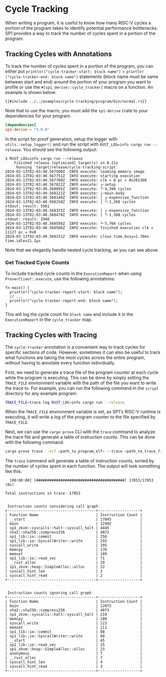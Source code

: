 # Cycle Tracking

When writing a program, it is useful to know how many RISC-V cycles a portion of the program takes to identify potential performance bottlenecks. SP1 provides a way to track the number of cycles spent in a portion of the program.

## Tracking Cycles with Annotations

To track the number of cycles spent in a portion of the program, you can either put `println!("cycle-tracker-start: block name")` + `println!("cycle-tracker-end: block name")` statements (block name must be same between start and end) around the portion of your program you want to profile or use the `#[sp1_derive::cycle_tracker]` macro on a function. An example is shown below:

```rust,noplayground
{{#include ../../examples/cycle-tracking/program/bin/normal.rs}}
```

Note that to use the macro, you must add the `sp1-derive` crate to your dependencies for your program.

```toml
[dependencies]
sp1-derive = "3.0.0"
```

In the script for proof generation, setup the logger with `utils::setup_logger()` and run the script with `RUST_LOG=info cargo run --release`. You should see the following output:

```
$ RUST_LOG=info cargo run --release
    Finished release [optimized] target(s) in 0.21s
     Running `target/release/cycle-tracking-script`
2024-03-13T02:03:40.567500Z  INFO execute: loading memory image
2024-03-13T02:03:40.567751Z  INFO execute: starting execution
2024-03-13T02:03:40.567760Z  INFO execute: clk = 0 pc = 0x2013b8
2024-03-13T02:03:40.567822Z  INFO execute: ┌╴setup
2024-03-13T02:03:40.568095Z  INFO execute: └╴4,398 cycles
2024-03-13T02:03:40.568122Z  INFO execute: ┌╴main-body
2024-03-13T02:03:40.568149Z  INFO execute: │ ┌╴expensive_function
2024-03-13T02:03:40.568250Z  INFO execute: │ └╴1,368 cycles
stdout: result: 5561
2024-03-13T02:03:40.568373Z  INFO execute: │ ┌╴expensive_function
2024-03-13T02:03:40.568470Z  INFO execute: │ └╴1,368 cycles
stdout: result: 2940
2024-03-13T02:03:40.568556Z  INFO execute: └╴5,766 cycles
2024-03-13T02:03:40.568566Z  INFO execute: finished execution clk = 11127 pc = 0x0
2024-03-13T02:03:40.569251Z  INFO execute: close time.busy=1.78ms time.idle=21.1µs
```

Note that we elegantly handle nested cycle tracking, as you can see above.

### Get Tracked Cycle Counts

To include tracked cycle counts in the `ExecutionReport` when using `ProverClient::execute`, use the following annotations:

```rust,noplayground
fn main() {
  println!("cycle-tracker-report-start: block name");
  // ...
  println!("cycle-tracker-report-end: block name");
}
```

This will log the cycle count for `block name` and include it in the `ExecutionReport` in the `cycle_tracker` map.

## Tracking Cycles with Tracing

The `cycle-tracker` annotation is a convenient way to track cycles for specific sections of code. However, sometimes it can also be useful to track what functions are taking the most cycles across the entire program, without having to annotate every function individually.

First, we need to generate a trace file of the program counter at each cycle while the program is executing. This can be done by simply setting the `TRACE_FILE` environment variable with the path of the file you want to write the trace to. For example, you can run the following command in the `script` directory for any example program:

```bash
TRACE_FILE=trace.log RUST_LOG=info cargo run --release
```

When the `TRACE_FILE` environment variable is set, as SP1's RISC-V runtime is executing, it will write a log of the program counter to the file specified by `TRACE_FILE`.

Next, we can use the `cargo prove` CLI with the `trace` command to analyze the trace file and generate a table of instruction counts. This can be done with the following command:

```bash
cargo prove trace --elf <path_to_program_elf> --trace <path_to_trace_file>
```

The `trace` command will generate a table of instruction counts, sorted by the number of cycles spent in each function. The output will look something like this:

```
  [00:00:00] [########################################] 17053/17053 (0s)

Total instructions in trace: 17053


 Instruction counts considering call graph
+----------------------------------------+-------------------+
| Function Name                          | Instruction Count |
| __start                                | 17045             |
| main                                   | 12492             |
| sp1_zkvm::syscalls::halt::syscall_halt | 4445              |
| sha2::sha256::compress256              | 4072              |
| sp1_lib::io::commit                    | 258               |
| sp1_lib::io::SyscallWriter::write      | 255               |
| syscall_write                          | 195               |
| memcpy                                 | 176               |
| memset                                 | 109               |
| sp1_lib::io::read_vec                  | 71                |
| __rust_alloc                           | 29                |
| sp1_zkvm::heap::SimpleAlloc::alloc     | 22                |
| syscall_hint_len                       | 3                 |
| syscall_hint_read                      | 2                 |
+----------------------------------------+-------------------+


 Instruction counts ignoring call graph
+----------------------------------------+-------------------+
| Function Name                          | Instruction Count |
| main                                   | 12075             |
| sha2::sha256::compress256              | 4073              |
| sp1_zkvm::syscalls::halt::syscall_halt | 219               |
| memcpy                                 | 180               |
| syscall_write                          | 123               |
| memset                                 | 111               |
| sp1_lib::io::commit                    | 88                |
| sp1_lib::io::SyscallWriter::write      | 60                |
| __start                                | 45                |
| sp1_lib::io::read_vec                  | 35                |
| sp1_zkvm::heap::SimpleAlloc::alloc     | 23                |
| anonymous                              | 7                 |
| __rust_alloc                           | 7                 |
| syscall_hint_len                       | 4                 |
| syscall_hint_read                      | 3                 |
+----------------------------------------+-------------------+
```
